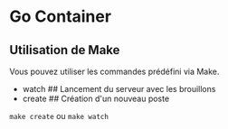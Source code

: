 # Go Container

## Utilisation de Make

Vous pouvez utiliser les commandes prédéfini via Make.  
- watch	    ## Lancement du serveur avec les brouillons
- create    ## Création d'un nouveau poste  

``make create`` ou ``make watch``
